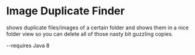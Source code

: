 # Image Duplicate Finder
shows duplicate files/images of a certain folder and shows them in a nice folder view so you can delete all of those nasty bit guzzling copies.

--requires Java 8
